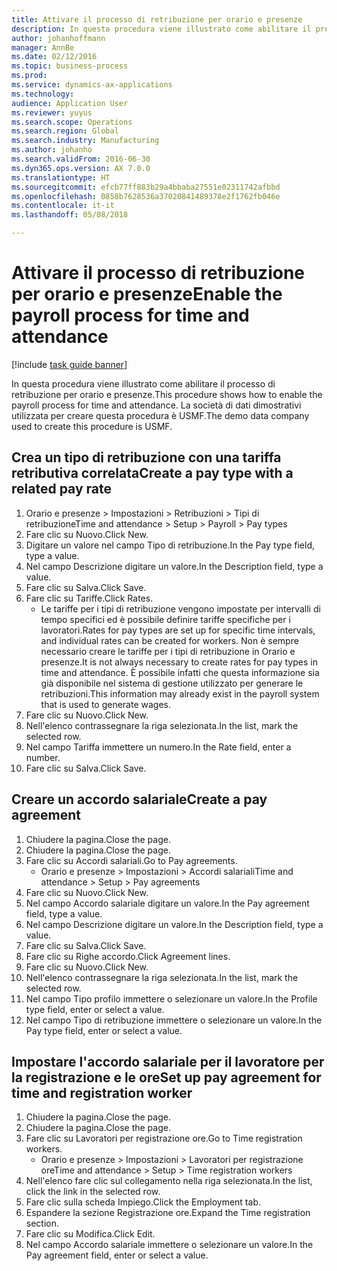 ```yaml
---
title: Attivare il processo di retribuzione per orario e presenze
description: In questa procedura viene illustrato come abilitare il processo di retribuzione per orario e presenze.
author: johanhoffmann
manager: AnnBe
ms.date: 02/12/2016
ms.topic: business-process
ms.prod: 
ms.service: dynamics-ax-applications
ms.technology: 
audience: Application User
ms.reviewer: yuyus
ms.search.scope: Operations
ms.search.region: Global
ms.search.industry: Manufacturing
ms.author: johanho
ms.search.validFrom: 2016-06-30
ms.dyn365.ops.version: AX 7.0.0
ms.translationtype: HT
ms.sourcegitcommit: efcb77ff883b29a4bbaba27551e02311742afbbd
ms.openlocfilehash: 0858b7628536a37020841489378e2f1762fb046e
ms.contentlocale: it-it
ms.lasthandoff: 05/08/2018

---
```

# <a name="enable-the-payroll-process-for-time-and-attendance"></a><span data-ttu-id="eacc2-103">Attivare il processo di retribuzione per orario e presenze</span><span class="sxs-lookup"><span data-stu-id="eacc2-103">Enable the payroll process for time and attendance</span></span>

[!include [task guide banner](../../includes/task-guide-banner.md)]

<span data-ttu-id="eacc2-104">In questa procedura viene illustrato come abilitare il processo di retribuzione per orario e presenze.</span><span class="sxs-lookup"><span data-stu-id="eacc2-104">This procedure shows how to enable the payroll process for time and attendance.</span></span> <span data-ttu-id="eacc2-105">La società di dati dimostrativi utilizzata per creare questa procedura è USMF.</span><span class="sxs-lookup"><span data-stu-id="eacc2-105">The demo data company used to create this procedure is USMF.</span></span>


## <a name="create-a-pay-type-with-a-related-pay-rate"></a><span data-ttu-id="eacc2-106">Crea un tipo di retribuzione con una tariffa retributiva correlata</span><span class="sxs-lookup"><span data-stu-id="eacc2-106">Create a pay type with a related pay rate</span></span>
1. <span data-ttu-id="eacc2-107">Orario e presenze > Impostazioni > Retribuzioni > Tipi di retribuzione</span><span class="sxs-lookup"><span data-stu-id="eacc2-107">Time and attendance > Setup > Payroll > Pay types</span></span>
2. <span data-ttu-id="eacc2-108">Fare clic su Nuovo.</span><span class="sxs-lookup"><span data-stu-id="eacc2-108">Click New.</span></span>
3. <span data-ttu-id="eacc2-109">Digitare un valore nel campo Tipo di retribuzione.</span><span class="sxs-lookup"><span data-stu-id="eacc2-109">In the Pay type field, type a value.</span></span>
4. <span data-ttu-id="eacc2-110">Nel campo Descrizione digitare un valore.</span><span class="sxs-lookup"><span data-stu-id="eacc2-110">In the Description field, type a value.</span></span>
5. <span data-ttu-id="eacc2-111">Fare clic su Salva.</span><span class="sxs-lookup"><span data-stu-id="eacc2-111">Click Save.</span></span>
6. <span data-ttu-id="eacc2-112">Fare clic su Tariffe.</span><span class="sxs-lookup"><span data-stu-id="eacc2-112">Click Rates.</span></span>
    * <span data-ttu-id="eacc2-113">Le tariffe per i tipi di retribuzione vengono impostate per intervalli di tempo specifici ed è possibile definire tariffe specifiche per i lavoratori.</span><span class="sxs-lookup"><span data-stu-id="eacc2-113">Rates for pay types are set up for specific time intervals, and individual rates can be created for workers.</span></span> <span data-ttu-id="eacc2-114">Non è sempre necessario creare le tariffe per i tipi di retribuzione in Orario e presenze.</span><span class="sxs-lookup"><span data-stu-id="eacc2-114">It is not always necessary to create rates for pay types in time and attendance.</span></span> <span data-ttu-id="eacc2-115">È possibile infatti che questa informazione sia già disponibile nel sistema di gestione utilizzato per generare le retribuzioni.</span><span class="sxs-lookup"><span data-stu-id="eacc2-115">This information may already exist in the payroll system that is used to generate wages.</span></span>  
7. <span data-ttu-id="eacc2-116">Fare clic su Nuovo.</span><span class="sxs-lookup"><span data-stu-id="eacc2-116">Click New.</span></span>
8. <span data-ttu-id="eacc2-117">Nell'elenco contrassegnare la riga selezionata.</span><span class="sxs-lookup"><span data-stu-id="eacc2-117">In the list, mark the selected row.</span></span>
9. <span data-ttu-id="eacc2-118">Nel campo Tariffa immettere un numero.</span><span class="sxs-lookup"><span data-stu-id="eacc2-118">In the Rate field, enter a number.</span></span>
10. <span data-ttu-id="eacc2-119">Fare clic su Salva.</span><span class="sxs-lookup"><span data-stu-id="eacc2-119">Click Save.</span></span>

## <a name="create-a-pay-agreement"></a><span data-ttu-id="eacc2-120">Creare un accordo salariale</span><span class="sxs-lookup"><span data-stu-id="eacc2-120">Create a pay agreement</span></span>
1. <span data-ttu-id="eacc2-121">Chiudere la pagina.</span><span class="sxs-lookup"><span data-stu-id="eacc2-121">Close the page.</span></span>
2. <span data-ttu-id="eacc2-122">Chiudere la pagina.</span><span class="sxs-lookup"><span data-stu-id="eacc2-122">Close the page.</span></span>
3. <span data-ttu-id="eacc2-123">Fare clic su Accordi salariali.</span><span class="sxs-lookup"><span data-stu-id="eacc2-123">Go to Pay agreements.</span></span>
    * <span data-ttu-id="eacc2-124">Orario e presenze > Impostazioni > Accordi salariali</span><span class="sxs-lookup"><span data-stu-id="eacc2-124">Time and attendance > Setup > Pay agreements</span></span>  
4. <span data-ttu-id="eacc2-125">Fare clic su Nuovo.</span><span class="sxs-lookup"><span data-stu-id="eacc2-125">Click New.</span></span>
5. <span data-ttu-id="eacc2-126">Nel campo Accordo salariale digitare un valore.</span><span class="sxs-lookup"><span data-stu-id="eacc2-126">In the Pay agreement field, type a value.</span></span>
6. <span data-ttu-id="eacc2-127">Nel campo Descrizione digitare un valore.</span><span class="sxs-lookup"><span data-stu-id="eacc2-127">In the Description field, type a value.</span></span>
7. <span data-ttu-id="eacc2-128">Fare clic su Salva.</span><span class="sxs-lookup"><span data-stu-id="eacc2-128">Click Save.</span></span>
8. <span data-ttu-id="eacc2-129">Fare clic su Righe accordo.</span><span class="sxs-lookup"><span data-stu-id="eacc2-129">Click Agreement lines.</span></span>
9. <span data-ttu-id="eacc2-130">Fare clic su Nuovo.</span><span class="sxs-lookup"><span data-stu-id="eacc2-130">Click New.</span></span>
10. <span data-ttu-id="eacc2-131">Nell'elenco contrassegnare la riga selezionata.</span><span class="sxs-lookup"><span data-stu-id="eacc2-131">In the list, mark the selected row.</span></span>
11. <span data-ttu-id="eacc2-132">Nel campo Tipo profilo immettere o selezionare un valore.</span><span class="sxs-lookup"><span data-stu-id="eacc2-132">In the Profile type field, enter or select a value.</span></span>
12. <span data-ttu-id="eacc2-133">Nel campo Tipo di retribuzione immettere o selezionare un valore.</span><span class="sxs-lookup"><span data-stu-id="eacc2-133">In the Pay type field, enter or select a value.</span></span>

## <a name="set-up-pay-agreement-for-time-and-registration-worker"></a><span data-ttu-id="eacc2-134">Impostare l'accordo salariale per il lavoratore per la registrazione e le ore</span><span class="sxs-lookup"><span data-stu-id="eacc2-134">Set up pay agreement for time and registration worker</span></span>
1. <span data-ttu-id="eacc2-135">Chiudere la pagina.</span><span class="sxs-lookup"><span data-stu-id="eacc2-135">Close the page.</span></span>
2. <span data-ttu-id="eacc2-136">Chiudere la pagina.</span><span class="sxs-lookup"><span data-stu-id="eacc2-136">Close the page.</span></span>
3. <span data-ttu-id="eacc2-137">Fare clic su Lavoratori per registrazione ore.</span><span class="sxs-lookup"><span data-stu-id="eacc2-137">Go to Time registration workers.</span></span>
    * <span data-ttu-id="eacc2-138">Orario e presenze > Impostazioni > Lavoratori per registrazione ore</span><span class="sxs-lookup"><span data-stu-id="eacc2-138">Time and attendance > Setup > Time registration workers</span></span>  
4. <span data-ttu-id="eacc2-139">Nell'elenco fare clic sul collegamento nella riga selezionata.</span><span class="sxs-lookup"><span data-stu-id="eacc2-139">In the list, click the link in the selected row.</span></span>
5. <span data-ttu-id="eacc2-140">Fare clic sulla scheda Impiego.</span><span class="sxs-lookup"><span data-stu-id="eacc2-140">Click the Employment tab.</span></span>
6. <span data-ttu-id="eacc2-141">Espandere la sezione Registrazione ore.</span><span class="sxs-lookup"><span data-stu-id="eacc2-141">Expand the Time registration section.</span></span>
7. <span data-ttu-id="eacc2-142">Fare clic su Modifica.</span><span class="sxs-lookup"><span data-stu-id="eacc2-142">Click Edit.</span></span>
8. <span data-ttu-id="eacc2-143">Nel campo Accordo salariale immettere o selezionare un valore.</span><span class="sxs-lookup"><span data-stu-id="eacc2-143">In the Pay agreement field, enter or select a value.</span></span>

